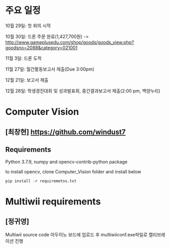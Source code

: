 # 주요 일정
  10월 29일: 첫 회의 시작
  
  10월 30일: 드론 주문 완료(1,427,700원) -> http://www.gameplusedu.com/shop/goods/goods_view.php?goodsno=2088&category=021001
  
  11월 3일: 드론 도착
  
  11월 27일: 월간활동보고서 제출(Due 3:00pm)
  
  12월 21일: 보고서 제출
  
  12월 28일: 학생경진대회 및 성과발표회, 중간결과보고서 제출(2:00 pm, 백양누리)



# Computer Vision

## [최창현] https://github.com/windust7

## Requirements
  Python 3.7.9, numpy and opencv-contrib-python package
  
  to install opencv, clone Computer_Vision folder and install below

    pip install -r requiremetns.txt


# Multiwii requirements

## [정귀영]
Multiwii source code 아두이노 보드에 업로드 후 multiwiiconf.exe파일로 캘리브레이션 진행


